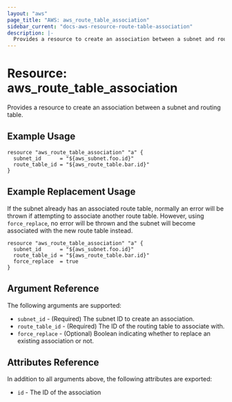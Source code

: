 ```yaml
---
layout: "aws"
page_title: "AWS: aws_route_table_association"
sidebar_current: "docs-aws-resource-route-table-association"
description: |-
  Provides a resource to create an association between a subnet and routing table.
---
```


# Resource: aws_route_table_association

Provides a resource to create an association between a subnet and routing table.

## Example Usage

```hcl
resource "aws_route_table_association" "a" {
  subnet_id      = "${aws_subnet.foo.id}"
  route_table_id = "${aws_route_table.bar.id}"
}
```

## Example Replacement Usage

If the subnet already has an associated route table, normally an error will be thrown if attempting to associate another route table. However, using `force_replace`, no error will be thrown and the subnet will become associated with the new route table instead.

```hcl
resource "aws_route_table_association" "a" {
  subnet_id      = "${aws_subnet.foo.id}"
  route_table_id = "${aws_route_table.bar.id}"
  force_replace  = true
}
```

## Argument Reference

The following arguments are supported:

* `subnet_id` - (Required) The subnet ID to create an association.
* `route_table_id` - (Required) The ID of the routing table to associate with.
* `force_replace` - (Optional) Boolean indicating whether to replace an existing association or not.

## Attributes Reference

In addition to all arguments above, the following attributes are exported:

* `id` - The ID of the association

